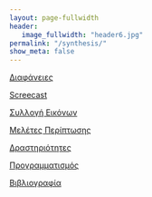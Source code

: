 ```yaml
---
layout: page-fullwidth
header:
   image_fullwidth: "header6.jpg"
permalink: "/synthesis/"
show_meta: false
---
```



[Διαφάνειες]()

[Screecast]()

[Συλλογή Εικόνων]()

[Μελέτες Περίπτωσης]()

[Δραστηριότητες]()

[Προγραμματισμός]()

[Βιβλιογραφία]()
